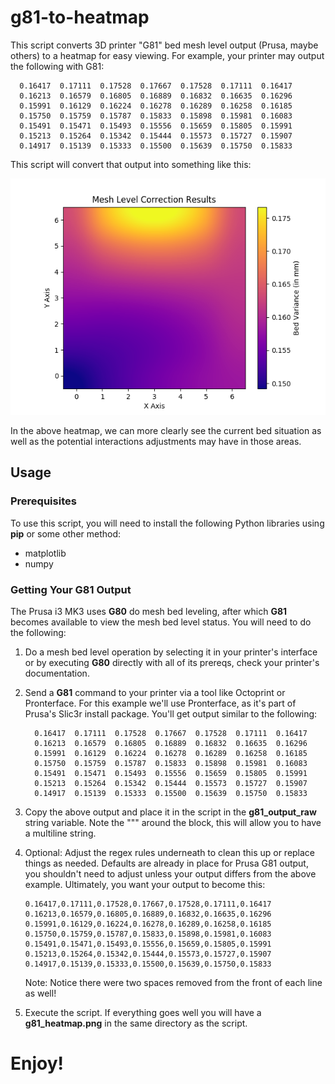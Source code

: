 # g81-to-heatmap
This script converts 3D printer "G81" bed mesh level output (Prusa, maybe others) to a heatmap for easy viewing. For example, your printer may output the following with G81:

```
  0.16417  0.17111  0.17528  0.17667  0.17528  0.17111  0.16417
  0.16213  0.16579  0.16805  0.16889  0.16832  0.16635  0.16296
  0.15991  0.16129  0.16224  0.16278  0.16289  0.16258  0.16185
  0.15750  0.15759  0.15787  0.15833  0.15898  0.15981  0.16083
  0.15491  0.15471  0.15493  0.15556  0.15659  0.15805  0.15991
  0.15213  0.15264  0.15342  0.15444  0.15573  0.15727  0.15907
  0.14917  0.15139  0.15333  0.15500  0.15639  0.15750  0.15833
```

This script will convert that output into something like this:

![G81 Heatmap](g81_heatmap.png "G81 Heatmap Example")

In the above heatmap, we can more clearly see the current bed situation as well as the potential interactions adjustments may have in those areas.

## Usage
### Prerequisites
To use this script, you will need to install the following Python libraries using **pip** or some other method:

- matplotlib
- numpy

### Getting Your G81 Output
The Prusa i3 MK3 uses **G80** do mesh bed leveling, after which **G81** becomes available to view the mesh bed level status. You will need to do the following:

1. Do a mesh bed level operation by selecting it in your printer's interface or by executing **G80** directly with all of its prereqs, check your printer's documentation.
2. Send a **G81** command to your printer via a tool like Octoprint or Pronterface. For this example we'll use Pronterface, as it's part of Prusa's Slic3r install package. You'll get output similar to the following:

    ```
      0.16417  0.17111  0.17528  0.17667  0.17528  0.17111  0.16417
      0.16213  0.16579  0.16805  0.16889  0.16832  0.16635  0.16296
      0.15991  0.16129  0.16224  0.16278  0.16289  0.16258  0.16185
      0.15750  0.15759  0.15787  0.15833  0.15898  0.15981  0.16083
      0.15491  0.15471  0.15493  0.15556  0.15659  0.15805  0.15991
      0.15213  0.15264  0.15342  0.15444  0.15573  0.15727  0.15907
      0.14917  0.15139  0.15333  0.15500  0.15639  0.15750  0.15833
    ```
3. Copy the above output and place it in the script in the **g81_output_raw** string variable. Note the """ around the block, this will allow you to have a multiline string.
4. Optional: Adjust the regex rules underneath to clean this up or replace things as needed. Defaults are already in place for Prusa G81 output, you shouldn't need to adjust unless your output differs from the above example. Ultimately, you want your output to become this:

    ```
    0.16417,0.17111,0.17528,0.17667,0.17528,0.17111,0.16417
    0.16213,0.16579,0.16805,0.16889,0.16832,0.16635,0.16296
    0.15991,0.16129,0.16224,0.16278,0.16289,0.16258,0.16185
    0.15750,0.15759,0.15787,0.15833,0.15898,0.15981,0.16083
    0.15491,0.15471,0.15493,0.15556,0.15659,0.15805,0.15991
    0.15213,0.15264,0.15342,0.15444,0.15573,0.15727,0.15907
    0.14917,0.15139,0.15333,0.15500,0.15639,0.15750,0.15833
    ```
    Note: Notice there were two spaces removed from the front of each line as well!
5. Execute the script. If everything goes well you will have a **g81_heatmap.png** in the same directory as the script.

# Enjoy!
